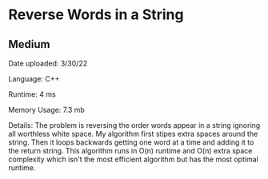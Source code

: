 
# Reverse Words in a String

## Medium

Date uploaded: 3/30/22

Language: C++

Runtime: 4 ms

Memory Usage: 7.3 mb

Details: The problem is reversing the order words appear in a string ignoring all worthless white space. My algorithm first stipes extra spaces around the string. Then it loops backwards getting one word at a time and adding it to the return string. This algorithm runs in O(n) runtime and O(n) extra space complexity which isn't the most efficient algorithm but has the most optimal runtime.
